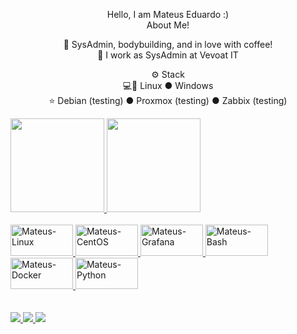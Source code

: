 <p align="center">Hello, I am Mateus Eduardo :)
<br>About Me!<br>

<p align="center">🙋 SysAdmin, bodybuilding, and in love with coffee!
<br>💼 I work as SysAdmin at Vevoat IT

<p align="center">⚙️ Stack
<br>💻🐧 Linux ● Windows
<br>⭐ Debian (testing) ● Proxmox (testing) ● Zabbix (testing)<br>

<div>
  <a href="https://github.com/mmateuseduardo">
  <img height="150em" src="https://github-readme-stats.vercel.app/api?username=mmateuseduardo&show_icons=true&theme=midnight-purple&include_all_commits=true&count_private=true"/>
  <img height="150em" src="https://github-readme-stats.vercel.app/api/top-langs/?username=mmateuseduardo&layout=compact&langs_count=16&theme=midnight-purple"/>
</div>
  
<div style="text-align:left inline_block"><br>
  <img alt="Mateus-Linux" height="50" width="100" src="https://cdn.jsdelivr.net/gh/devicons/devicon/icons/debian/debian-original.svg">
  <img alt="Mateus-CentOS" height="50" width="100" src="https://cdn.jsdelivr.net/gh/devicons/devicon/icons/centos/centos-original.svg">
  <img alt="Mateus-Grafana" height="50" width="100" src="https://cdn.jsdelivr.net/gh/devicons/devicon/icons/grafana/grafana-original.svg">
  <img alt="Mateus-Bash" height="50" width="100" src="https://cdn.jsdelivr.net/gh/devicons/devicon/icons/bash/bash-original.svg">
  <img alt="Mateus-Docker" height="50" width="100" src="https://cdn.jsdelivr.net/gh/devicons/devicon/icons/docker/docker-original.svg">
  <img alt="Mateus-Python" height="50" width="100"  src="https://cdn.jsdelivr.net/gh/devicons/devicon/icons/python/python-original.svg"> 
</div>
  
<div><br><br>
    <a href="https://www.mateuseduardo.me" target="_blank"><img src="https://img.shields.io/badge/Blogger-FF5722?style=for-the-badge&logo=blogger&logoColor=white" target="_blank">
  <a href="https://www.linkedin.com/feed/" target="_blank"><img src="https://img.shields.io/badge/LinkedIn-0077B5?style=for-the-badge&logo=linkedin&logoColor=white" target="_blank">
  <a href="https://www.instagram.com/mmateus.eduardo/" target="_blank"><img src="https://img.shields.io/badge/Instagram-E4405F?style=for-the-badge&logo=instagram&logoColor=white" target="_blank">
<div>
  
  
 
